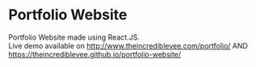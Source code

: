 # Portfolio Website
Portfolio Website made using React.JS. <br/>
Live demo available on http://www.theincrediblevee.com/portfolio/ AND https://theincrediblevee.github.io/portfolio-website/

